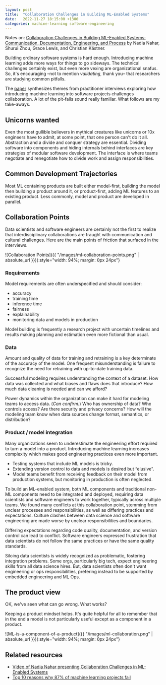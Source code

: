 ```yaml
---
layout: post
title:  "Collaboration Challenges in Building ML-Enabled Systems"
date:   2022-11-27 18:15:00 +1300
categories: machine-learning software-engineering
---
```


Notes on: [Collaboration Challenges in Building ML-Enabled Systems: Communication, Documentation, Engineering, and Process][1] by Nadia Nahar, Shurui Zhou, Grace Lewis, and Christian Kästner.

Building ordinary software systems is hard enough. Introducing machine learning adds more ways for things to go sideways. The technical challenges certainly exist, but even more vexing are organizational snafus. So, it's encouraging –not to mention _validating_, thank you– that researchers are studying common pitfalls.

The [paper][1] synthesizes themes from practitioner interviews exploring how introducing machine learning into software projects challenges collaboration. A lot of the pit-falls sound really familiar. What follows are my take-aways.


## Unicorns wanted

Even the most gullible believers in mythical creatures like unicorns or 10x engineers have to admit, at some point, that one person can't do it all. Abstraction and a divide and conquer strategy are essential. Dividing software into components and hiding internals behind interfaces are key strategies of modular software development. The interface is where teams negotiate and renegotiate how to divide work and assign responsibilities.


## Common Development Trajectories

Most ML containing products are built either model-first, building the model then building a product around it, or product-first, adding ML features to an existing product. Less commonly, model and product are developed in parallel.


## Collaboration Points

Data scientists and software engineers are certainly not the first to realize that interdisciplinary collaborations are fraught with communication and cultural challenges. Here are the main points of friction that surfaced in the interviews.

![Collaboration Points]({{ "/images/ml-collaboration-points.png" | absolute_url }}){:style="width: 94%; margin: 0px 24px"}


### Requirements

Model requirements are often underspecified and should consider:

- accuracy
- training time
- inference time
- fairness
- explainability
- monitoring data and models in production

Model building is frequently a research project with uncertain timelines and results making planning and estimation even more fictional than usual.


### Data

Amount and quality of data for training and retraining is a key determinate of the accuracy of the model. One frequent misunderstanding is failure to recognize the need for retraining with up-to-date training data.

Successful modeling requires understanding the context of a dataset. How data was collected and what biases and flaws does that introduce? How much data cleaning is needed and can we afford?

Power dynamics within the organization can make it hard for modeling teams to access data. (_Can confirm._) Who has ownership of data? Who controls access? Are there security and privacy concerns? How will the modeling team know when data sources change format, semantics, or distribution?


### Product / model integration

Many organizations seem to underestimate the engineering effort required to turn a model into a product. Introducing machine learning increases complexity which makes good engineering practices even more important.

- Testing systems that include ML models is tricky.
- Extending version control to data and models is desired but “elusive”.
- Model teams benefit from receiving feedback on their model from production systems, but monitoring in production is often neglected.

To build an ML-enabled system, both ML components and traditional non-ML components need to be integrated and deployed, requiring data scientists and software engineers to work together, typically across multiple teams. We found many conflicts at this collaboration point, stemming from unclear processes and responsibilities, as well as differing practices and expectations. Culture clashes between data science and software engineering are made worse by unclear responsibilities and boundaries.

Differing expectations regarding code quality, documentation, and version control can lead to conflict. Software engineers expressed frustration that data scientists do not follow the same practices or have the same quality standards.

Siloing data scientists is widely recognized as problematic, fostering integration problems. Some orgs, particularly big tech, expect engineering skills from all data science hires. But, data scientists often don't want engineering or ops responsibilities, prefering instead to be supported by embedded engineering and ML Ops.


## The product view

OK, we've seen what can go wrong. What works?

Keeping a product mindset helps. It's quite helpful for all to remember that in the end a model is not particularly useful except as a component in a product.

![ML-is-a-component-of-a-product]({{ "/images/ml-collaboration.png" | absolute_url }}){:style="width: 94%; margin: 0px 24px"}


## Related resources

- [Video of Nadia Nahar presenting Collaboration Challenges in ML-Enabled Systems][3]
- [Top 10 reasons why 87% of machine learning projects fail][4]


[1]: https://arxiv.org/pdf/2110.10234.pdf
[2]: https://www.youtube.com/watch?v=EwJ1Hx4F6DY
[3]: https://www.youtube.com/watch?v=FKdVSNfnD_M
[4]: https://towardsai.net/p/machine-learning/top-10-reasons-why-87-of-machine-learning-projects-fail
